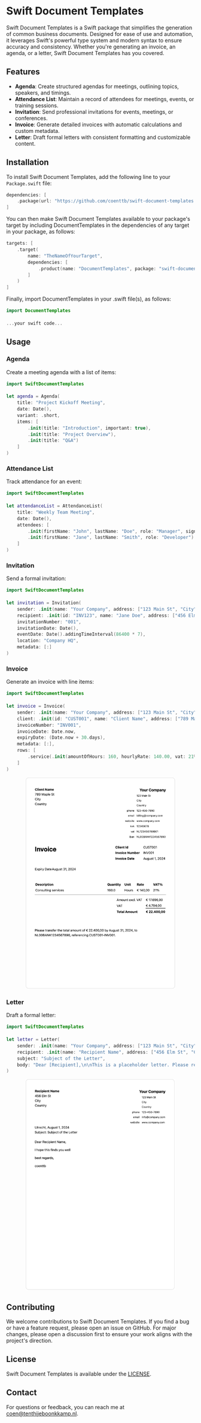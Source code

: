 # Swift Document Templates

Swift Document Templates is a Swift package that simplifies the generation of common business documents. Designed for ease of use and automation, it leverages Swift's powerful type system and modern syntax to ensure accuracy and consistency. Whether you're generating an invoice, an agenda, or a letter, Swift Document Templates has you covered.

## Features

- **Agenda**: Create structured agendas for meetings, outlining topics, speakers, and timings.
- **Attendance List**: Maintain a record of attendees for meetings, events, or training sessions.
- **Invitation**: Send professional invitations for events, meetings, or conferences.
- **Invoice**: Generate detailed invoices with automatic calculations and custom metadata.
- **Letter**: Draft formal letters with consistent formatting and customizable content.

## Installation

To install Swift Document Templates, add the following line to your `Package.swift` file:

```swift
dependencies: [
    .package(url: "https://github.com/coenttb/swift-document-templates.git", from: "0.1.0")
]
```

You can then make Swift Document Templates available to your package's target by including DocumentTemplates in the dependencies of any target in your package, as follows:
```swift
targets: [
    .target(
        name: "TheNameOfYourTarget",
        dependencies: [
            .product(name: "DocumentTemplates", package: "swift-document-templates")
        ]
    )
]
```

Finally, import DocumentTemplates in your .swift file(s), as follows:
```swift
import DocumentTemplates

...your swift code...
```

## Usage

### Agenda

Create a meeting agenda with a list of items:

```swift
import SwiftDocumentTemplates

let agenda = Agenda(
    title: "Project Kickoff Meeting",
    date: Date(),
    variant: .short,
    items: [
        .init(title: "Introduction", important: true),
        .init(title: "Project Overview"),
        .init(title: "Q&A")
    ]
)
```

### Attendance List

Track attendance for an event:

```swift
import SwiftDocumentTemplates

let attendanceList = AttendanceList(
    title: "Weekly Team Meeting",
    date: Date(),
    attendees: [
        .init(firstName: "John", lastName: "Doe", role: "Manager", signature: "JD"),
        .init(firstName: "Jane", lastName: "Smith", role: "Developer")
    ]
)
```

### Invitation

Send a formal invitation:

```swift
import SwiftDocumentTemplates

let invitation = Invitation(
    sender: .init(name: "Your Company", address: ["123 Main St", "City", "Country"], phone: "123-456-7890", email: "info@company.com", website: "www.company.com"),
    recipient: .init(id: "INV123", name: "Jane Doe", address: ["456 Elm St", "City", "Country"]),
    invitationNumber: "001",
    invitationDate: Date(),
    eventDate: Date().addingTimeInterval(86400 * 7),
    location: "Company HQ",
    metadata: [:]
)
```

### Invoice

Generate an invoice with line items:

```swift
import SwiftDocumentTemplates

let invoice = Invoice(
    sender: .init(name: "Your Company", address: ["123 Main St", "City", "Country"], phone: "123-456-7890", email: "billing@company.com", website: "www.company.com", kvk: "12345678", btw: "NL123456789B01", iban: "NL00BANK1234567890"),
    client: .init(id: "CUST001", name: "Client Name", address: ["789 Maple St", "City", "Country"]),
    invoiceNumber: "INV001",
    invoiceDate: Date.now,
    expiryDate: (Date.now + 30.days),
    metadata: [:],
    rows: [
        .service(.init(amountOfHours: 160, hourlyRate: 140.00, vat: 21%, description: "Consulting services"))
    ]
)
```

<p align="center">
    <img src="Images/invoice.png" width="400" max-width="90%" alt="Invoice" />
</p>

### Letter

Draft a formal letter:

```swift
import SwiftDocumentTemplates

let letter = Letter(
    sender: .init(name: "Your Company", address: ["123 Main St", "City", "Country"], phone: "123-456-7890", email: "info@company.com", website: "www.company.com"),
    recipient: .init(name: "Recipient Name", address: ["456 Elm St", "City", "Country"]),
    subject: "Subject of the Letter",
    body: "Dear [Recipient],\n\nThis is a placeholder letter. Please replace this text with the actual content.\n\nSincerely,\n[Your Company]"
)
```

<p align="center">
    <img src="Images/letter.png" width="400" max-width="90%" alt="Letter" />
</p>

## Contributing

We welcome contributions to Swift Document Templates. If you find a bug or have a feature request, please open an issue on GitHub. For major changes, please open a discussion first to ensure your work aligns with the project's direction.

## License

Swift Document Templates is available under the [LICENSE](LICENSE).

## Contact

For questions or feedback, you can reach me at coen@tenthijeboonkkamp.nl.
